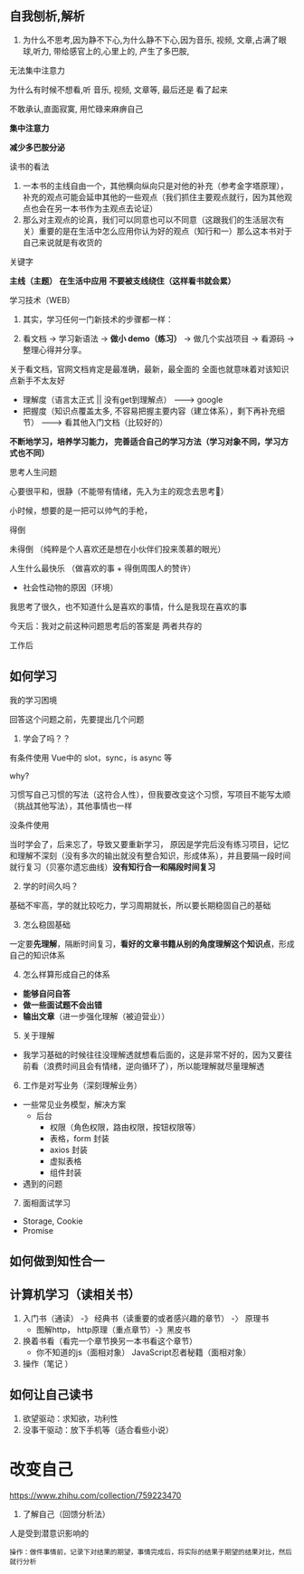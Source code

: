 
## 自我刨析,解析
1. 为什么不思考,因为静不下心,为什么静不下心,因为音乐, 视频, 文章,占满了眼球,听力, 带给感官上的,心里上的, 产生了多巴胺,

无法集中注意力

为什么有时候不想看,听 音乐, 视频, 文章等, 最后还是 看了起来

不敢承认,直面寂寞, 用忙碌来麻痹自己

**集中注意力**

**减少多巴胺分泌**


读书的看法

1. 一本书的主线自由一个，其他横向纵向只是对他的补充（参考金字塔原理），补充的观点可能会延申其他的一些观点（我们抓住主要观点就行，因为其他观点也会在另一本书作为主观点去论证）
2. 那么对主观点的论真，我们可以同意也可以不同意（这跟我们的生活层次有关）重要的是在生活中怎么应用你认为好的观点（知行和一）那么这本书对于自己来说就是有收货的

关键字

**主线（主题）**   **在生活中应用**
**不要被支线绕住（这样看书就会累）**



学习技术（WEB）
1. 其实，学习任何一门新技术的步骤都一样：

2. 看文档 → 学习新语法 → **做小 demo（练习）** → 做几个实战项目 → 看源码 → 整理心得并分享。

关于看文档，官网文档肯定是最准确，最新，最全面的
全面也就意味着对该知识点新手不太友好
  - 理解度（语言太正式 || 没有get到理解点）   --->   google
  - 把握度（知识点覆盖太多, 不容易把握主要内容（建立体系），剩下再补充细节） --->  看其他入门文档（比较好的）


**不断地学习，培养学习能力， 完善适合自己的学习方法（学习对象不同，学习方式也不同）**



思考人生问题

心要很平和，很静（不能带有情绪，先入为主的观念去思考🤔）

小时候，想要的是一把可以帅气的手枪， 

得倒

未得倒
（纯粹是个人喜欢还是想在小伙伴们投来羡慕的眼光）

人生什么最快乐
（做喜欢的事 + 得倒周围人的赞许）
 + 社会性动物的原因（环境）

 我思考了很久，也不知道什么是喜欢的事情，什么是我现在喜欢的事

今天后：我对之前这种问题思考后的答案是 两者共存的


工作后





## 如何学习
我的学习困境

回答这个问题之前，先要提出几个问题

1. 学会了吗？？

有条件使用  Vue中的 slot，sync，is async 等 

why? 

习惯写自己习惯的写法（这符合人性），但我要改变这个习惯，写项目不能写太顺（挑战其他写法），其他事情也一样

没条件使用

当时学会了，后来忘了，导致又要重新学习， 原因是学完后没有练习项目，记忆和理解不深刻（没有多次的输出就没有整合知识，形成体系），并且要隔一段时间就行复习（贝塞尔遗忘曲线）**没有知行合一和隔段时间复习**

2. 学的时间久吗？

基础不牢高，学的就比较吃力，学习周期就长，所以要长期稳固自己的基础

3. 怎么稳固基础

一定要**先理解**，隔断时间复习，**看好的文章书籍从别的角度理解这个知识点**，形成自己的知识体系

4. 怎么样算形成自己的体系
  - **能够自问自答**
  - **做一些面试题不会出错**
  - **输出文章**（进一步强化理解（被迫营业））

5. 关于理解
  - 我学习基础的时候往往没理解透就想看后面的，这是非常不好的，因为又要往前看（浪费时间且会有情绪，逆向循环了），所以能理解就尽量理解透

6. 工作是对写业务（深刻理解业务）
  - 一些常见业务模型，解决方案
    - 后台
      - 权限（角色权限，路由权限，按钮权限等）
      - 表格，form 封装
      - axios 封装
      - 虚拟表格
      - 组件封装
  - 遇到的问题

7. 面相面试学习
  - Storage, Cookie
  - Promise


## 如何做到知性合一



## 计算机学习（读相关书）
1. 入门书（通读） -》 经典书（读重要的或者感兴趣的章节） -〉 原理书 
	- 图解http， http原理（重点章节）-》黑皮书
2. 换着书看（看完一个章节换另一本书看这个章节）
	- 你不知道的js（面相对象） JavaScript忍者秘籍（面相对象）
3. 操作（笔记 ）


## 如何让自己读书
1. 欲望驱动：求知欲，功利性
2. 没事干驱动：放下手机等（适合看些小说）


# 改变自己
https://www.zhihu.com/collection/759223470
1. 了解自己（回馈分析法）

人是受到潜意识影响的

```
操作：做件事情前，记录下对结果的期望，事情完成后，将实际的结果于期望的结果对比，然后就行分析
```